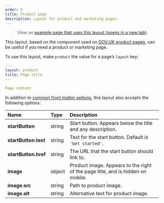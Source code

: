 ```yaml
---
order: 5
title: Product page
description: Layout for product and marketing pages.
---
```


> View an <a href="/example-layouts/product" target="_blank">example page that uses this layout (opens in a new tab)</a>

This layout, based on the component used on [GOV.UK product pages](https://github.com/alphagov/product-page-example), can be useful if you need a product or marketing page.

To use this layout, make `product` the value for a page’s `layout` key:

```yaml
---
layout: product
title: Page title
---

Page content
```

In addition to [common front matter options](/layouts#common-front-matter-options), this layout also accepts the following options:

| Name                 | Type   | Description                                                                     |
| :------------------- | :----- | :------------------------------------------------------------------------------ |
| **startButton**      | string | Start button. Appears below the title and any description.                      |
| **startButton.text** | string | Text for the start button. Default is `'Get started'`.                          |
| **startButton.href** | string | The URL that the start button should link to.                                   |
| **image**            | object | Product image. Appears to the right of the page title, and is hidden on mobile. |
| **image.src**        | string | Path to product image.                                                          |
| **image.alt**        | string | Alternative text for product image.                                             |
